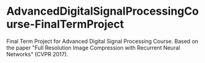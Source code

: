 # AdvancedDigitalSignalProcessingCourse-FinalTermProject
Final Term Project for Advanced Digital Signal Processing Course. Based on the paper "Full Resolution Image Compression with Recurrent Neural Networks" (CVPR 2017).
